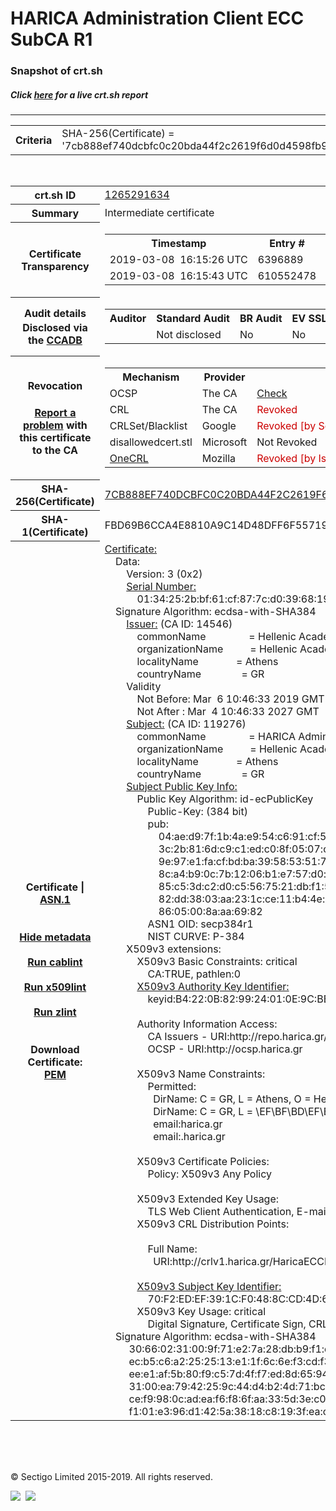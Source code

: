 # HARICA Administration Client ECC SubCA R1
### Snapshot of crt.sh
##### Click [here](https://crt.sh/?q=7CB888EF740DCBFC0C20BDA44F2C2619F6D0D4598FB932D037DAF278077773A5) for a live crt.sh report

---
<!DOCTYPE HTML PUBLIC "-//W3C//DTD HTML 4.0 Transitional//EN">
<HTML>

<BODY>

<TABLE>
  <TR>
    <TH class="outer">Criteria</TH>
    <TD class="outer">SHA-256(Certificate) = '7cb888ef740dcbfc0c20bda44f2c2619f6d0d4598fb932d037daf278077773a5'</TD>
  </TR>
</TABLE>
<BR>
<TABLE>
  <TR>
    <TH class="outer">crt.sh ID</TH>
    <TD class="outer"><A href="?id=1265291634">1265291634</A></TD>
  </TR>
  <TR>
    <TH class="outer">Summary</TH>
    <TD class="outer">Intermediate certificate</TD>
  </TR>
  <TR>
    <TH class="outer">Certificate<BR>Transparency</TH>
    <TD class="outer">
<TABLE class="options" style="margin-left:0px">
  <TR>
    <TH>Timestamp</TH>
    <TH>Entry #</TH>
    <TH>Log Operator</TH>
    <TH>Log URL</TH>
  </TR>
  <TR>
    <TD>2019-03-08&nbsp; <FONT class="small">16:15:26 UTC</FONT></TD>
    <TD>6396889</TD>
    <TD>Sectigo</TD>
    <TD>https://dodo.ct.comodo.com</TD>
  </TR>
  <TR>
    <TD>2019-03-08&nbsp; <FONT class="small">16:15:43 UTC</FONT></TD>
    <TD>610552478</TD>
    <TD>Google</TD>
    <TD>https://ct.googleapis.com/rocketeer</TD>
  </TR>
</TABLE>
    </TD>
  </TR>
  <TR>
    <TH class="outer">Audit details<BR>
      <DIV class="small" style="padding-top:3px">Disclosed via the
        <A href="//ccadb-public.secure.force.com/mozilla/PublicAllIntermediateCerts" target="_blank">CCADB</A></DIV>
    </TH>
    <TD class="outer">
<TABLE class="options" style="margin-left:0px">
  <TR>
    <TH>Auditor</TH>
    <TH>Standard Audit</TH>
    <TH>BR Audit</TH>
    <TH>EV SSL Audit</TH>
    <TH>Documents</TH>
    <TH>CCADB</TH>
    <TH>Root Owner / Certificate</TH>
  </TR>
  <TR>
    <TD style="vertical-align:middle"></TD>
    <TD>Not disclosed    <TD>No    <TD>No    <TD>
    </TD>
    <TD><A href="//ccadb.force.com/0011J00001N0soJQAR" target="_blank">0011J00001N0soJQAR</A></TD>
    <TD><A href="/?id=12729857">HARICA</A></TD>
  </TR>
</TABLE>
    </TD>
  </TR>
  <TR>
    <TH class="outer">Revocation<BR><BR>
      <DIV class="small" style="padding-top:3px"><A href="?id=1265291634&opt=problemreporting">Report a problem</A> with<BR>this certificate to the CA</DIV></TH>
    <TD class="outer">
      <TABLE class="options" style="margin-left:0px">
        <TR>
          <TH>Mechanism</TH>
          <TH>Provider</TH>
          <TH>Status</TH>
          <TH>Revocation Date</TH>
          <TH>Last Observed in CRL</TH>
          <TH>Last Checked <SPAN style="color:#CC0000;vertical-align:middle;font-size:70%;font-weight:normal">(Error)</SPAN></TH>
        </TR>
        <TR>
          <TD>OCSP</TD>
          <TD>The CA</TD>
          <TD><A href="?id=1265291634&opt=ocsp">Check</A></TD>
          <TD><SPAN style="color:#888888">?</SPAN></TD>
          <TD><SPAN style="color:#888888">n/a</SPAN></TD>
          <TD><SPAN style="color:#888888">?</SPAN></TD>
        </TR>
        <TR>
          <TD>CRL</TD>
          <TD>The CA</TD>
          <TD><SPAN style="color:#CC0000">Revoked</SPAN></TD><TD>2019-03-07&nbsp; <FONT class="small">09:35:39 UTC</FONT></TD><TD>2019-05-06&nbsp; <FONT class="small">10:48:25 UTC</FONT></TD><TD>2019-12-04&nbsp; <FONT class="small">16:50:07 UTC</FONT></TD>
        </TR>
        <TR>
          <TD>CRLSet/Blacklist</TD>
          <TD>Google</TD>
          <TD><SPAN style="color:#CC0000">Revoked [by Serial Number]</SPAN></TD>
          <TD><SPAN style="color:#888888">n/a</SPAN></TD>
          <TD><SPAN style="color:#888888">n/a</SPAN></TD>
          <TD><SPAN style="color:#888888">n/a</SPAN></TD>
        </TR>
        <TR>
          <TD>disallowedcert.stl</TD>
          <TD>Microsoft</TD>
          <TD>Not Revoked</TD>
          <TD><SPAN style="color:#888888">n/a</SPAN></TD>
          <TD><SPAN style="color:#888888">n/a</SPAN></TD>
          <TD><SPAN style="color:#888888">n/a</SPAN></TD>
        </TR>
        <TR>
          <TD><A href="/mozilla-onecrl" target="_blank">OneCRL</A></TD>
          <TD>Mozilla</TD>
          <TD><SPAN style="color:#CC0000">Revoked [by Issuer Name, Serial Number]</SPAN></TD><TD><SPAN style="color:#888888">Unknown</SPAN></TD>
          <TD><SPAN style="color:#888888">n/a</SPAN></TD>
          <TD><SPAN style="color:#888888">n/a</SPAN></TD>
        </TR>
      </TABLE>
    </TD>
  </TR>
  <TR>
    <TH class="outer">SHA-256(Certificate)</TH>
    <TD class="outer"><A href="//censys.io/certificates/7cb888ef740dcbfc0c20bda44f2c2619f6d0d4598fb932d037daf278077773a5">7CB888EF740DCBFC0C20BDA44F2C2619F6D0D4598FB932D037DAF278077773A5</A></TD>
  </TR>
  <TR>
    <TH class="outer">SHA-1(Certificate)</TH>
    <TD class="outer">FBD69B6CCA4E8810A9C14D48DFF6F55719A522A8</TD>
  </TR>
  <TR>
    <TH class="outer">Certificate | <A href="?asn1=1265291634">ASN.1</A>
      <SPAN class="small"><BR>
      <BR><BR><A href="?id=1265291634&opt=nometadata">Hide metadata</A>
      <BR><BR><A href="?id=1265291634&opt=cablint">Run cablint</A>
      <BR><BR><A href="?id=1265291634&opt=x509lint">Run x509lint</A>
      <BR><BR><A href="?id=1265291634&opt=zlint">Run zlint</A>
      <BR><BR><BR>Download Certificate: <A href="?d=1265291634">PEM</A>
      </SPAN>
    </TH>
    <TD class="text"><A href="?d=1265291634">Certificate:</A><BR>&nbsp;&nbsp;&nbsp;&nbsp;Data:<BR>&nbsp;&nbsp;&nbsp;&nbsp;&nbsp;&nbsp;&nbsp;&nbsp;Version:&nbsp;3&nbsp;(0x2)<BR>&nbsp;&nbsp;&nbsp;&nbsp;&nbsp;&nbsp;&nbsp;&nbsp;<A href="?serial=0134252bbf61cf877cd039681913c167">Serial&nbsp;Number:</A><BR>&nbsp;&nbsp;&nbsp;&nbsp;&nbsp;&nbsp;&nbsp;&nbsp;&nbsp;&nbsp;&nbsp;&nbsp;01:34:25:2b:bf:61:cf:87:7c:d0:39:68:19:13:c1:67<BR>&nbsp;&nbsp;&nbsp;&nbsp;Signature&nbsp;Algorithm:&nbsp;ecdsa-with-SHA384<BR>&nbsp;&nbsp;&nbsp;&nbsp;&nbsp;&nbsp;&nbsp;&nbsp;<A href="?caid=14546">Issuer:</A> <SPAN class="small">(CA ID: 14546)</SPAN><BR>&nbsp;&nbsp;&nbsp;&nbsp;&nbsp;&nbsp;&nbsp;&nbsp;&nbsp;&nbsp;&nbsp;&nbsp;commonName&nbsp;&nbsp;&nbsp;&nbsp;&nbsp;&nbsp;&nbsp;&nbsp;&nbsp;&nbsp;&nbsp;&nbsp;&nbsp;&nbsp;&nbsp;&nbsp;=&nbsp;Hellenic&nbsp;Academic&nbsp;and&nbsp;Research&nbsp;Institutions&nbsp;ECC&nbsp;RootCA&nbsp;2015<BR>&nbsp;&nbsp;&nbsp;&nbsp;&nbsp;&nbsp;&nbsp;&nbsp;&nbsp;&nbsp;&nbsp;&nbsp;organizationName&nbsp;&nbsp;&nbsp;&nbsp;&nbsp;&nbsp;&nbsp;&nbsp;&nbsp;&nbsp;=&nbsp;Hellenic&nbsp;Academic&nbsp;and&nbsp;Research&nbsp;Institutions&nbsp;Cert.&nbsp;Authority<BR>&nbsp;&nbsp;&nbsp;&nbsp;&nbsp;&nbsp;&nbsp;&nbsp;&nbsp;&nbsp;&nbsp;&nbsp;localityName&nbsp;&nbsp;&nbsp;&nbsp;&nbsp;&nbsp;&nbsp;&nbsp;&nbsp;&nbsp;&nbsp;&nbsp;&nbsp;&nbsp;=&nbsp;Athens<BR>&nbsp;&nbsp;&nbsp;&nbsp;&nbsp;&nbsp;&nbsp;&nbsp;&nbsp;&nbsp;&nbsp;&nbsp;countryName&nbsp;&nbsp;&nbsp;&nbsp;&nbsp;&nbsp;&nbsp;&nbsp;&nbsp;&nbsp;&nbsp;&nbsp;&nbsp;&nbsp;&nbsp;=&nbsp;GR<BR>&nbsp;&nbsp;&nbsp;&nbsp;&nbsp;&nbsp;&nbsp;&nbsp;Validity<BR>&nbsp;&nbsp;&nbsp;&nbsp;&nbsp;&nbsp;&nbsp;&nbsp;&nbsp;&nbsp;&nbsp;&nbsp;Not&nbsp;Before:&nbsp;Mar&nbsp;&nbsp;6&nbsp;10:46:33&nbsp;2019&nbsp;GMT<BR>&nbsp;&nbsp;&nbsp;&nbsp;&nbsp;&nbsp;&nbsp;&nbsp;&nbsp;&nbsp;&nbsp;&nbsp;Not&nbsp;After&nbsp;:&nbsp;Mar&nbsp;&nbsp;4&nbsp;10:46:33&nbsp;2027&nbsp;GMT<BR>&nbsp;&nbsp;&nbsp;&nbsp;&nbsp;&nbsp;&nbsp;&nbsp;<A href="?caid=119276">Subject:</A> <SPAN class="small">(CA ID: 119276)</SPAN><BR>&nbsp;&nbsp;&nbsp;&nbsp;&nbsp;&nbsp;&nbsp;&nbsp;&nbsp;&nbsp;&nbsp;&nbsp;commonName&nbsp;&nbsp;&nbsp;&nbsp;&nbsp;&nbsp;&nbsp;&nbsp;&nbsp;&nbsp;&nbsp;&nbsp;&nbsp;&nbsp;&nbsp;&nbsp;=&nbsp;HARICA&nbsp;Administration&nbsp;Client&nbsp;ECC&nbsp;SubCA&nbsp;R1<BR>&nbsp;&nbsp;&nbsp;&nbsp;&nbsp;&nbsp;&nbsp;&nbsp;&nbsp;&nbsp;&nbsp;&nbsp;organizationName&nbsp;&nbsp;&nbsp;&nbsp;&nbsp;&nbsp;&nbsp;&nbsp;&nbsp;&nbsp;=&nbsp;Hellenic&nbsp;Academic&nbsp;and&nbsp;Research&nbsp;Institutions&nbsp;Cert.&nbsp;Authority<BR>&nbsp;&nbsp;&nbsp;&nbsp;&nbsp;&nbsp;&nbsp;&nbsp;&nbsp;&nbsp;&nbsp;&nbsp;localityName&nbsp;&nbsp;&nbsp;&nbsp;&nbsp;&nbsp;&nbsp;&nbsp;&nbsp;&nbsp;&nbsp;&nbsp;&nbsp;&nbsp;=&nbsp;Athens<BR>&nbsp;&nbsp;&nbsp;&nbsp;&nbsp;&nbsp;&nbsp;&nbsp;&nbsp;&nbsp;&nbsp;&nbsp;countryName&nbsp;&nbsp;&nbsp;&nbsp;&nbsp;&nbsp;&nbsp;&nbsp;&nbsp;&nbsp;&nbsp;&nbsp;&nbsp;&nbsp;&nbsp;=&nbsp;GR<BR>&nbsp;&nbsp;&nbsp;&nbsp;&nbsp;&nbsp;&nbsp;&nbsp;<A href="?spkisha256=06d765268eb37bdd23b35ca7bfbc6d523aa187bdb726618b5d014c16ff5829bb">Subject&nbsp;Public&nbsp;Key&nbsp;Info:</A><BR>&nbsp;&nbsp;&nbsp;&nbsp;&nbsp;&nbsp;&nbsp;&nbsp;&nbsp;&nbsp;&nbsp;&nbsp;Public&nbsp;Key&nbsp;Algorithm:&nbsp;id-ecPublicKey<BR>&nbsp;&nbsp;&nbsp;&nbsp;&nbsp;&nbsp;&nbsp;&nbsp;&nbsp;&nbsp;&nbsp;&nbsp;&nbsp;&nbsp;&nbsp;&nbsp;Public-Key:&nbsp;(384&nbsp;bit)<BR>&nbsp;&nbsp;&nbsp;&nbsp;&nbsp;&nbsp;&nbsp;&nbsp;&nbsp;&nbsp;&nbsp;&nbsp;&nbsp;&nbsp;&nbsp;&nbsp;pub:&nbsp;<BR>&nbsp;&nbsp;&nbsp;&nbsp;&nbsp;&nbsp;&nbsp;&nbsp;&nbsp;&nbsp;&nbsp;&nbsp;&nbsp;&nbsp;&nbsp;&nbsp;&nbsp;&nbsp;&nbsp;&nbsp;04:ae:d9:7f:1b:4a:e9:54:c6:91:cf:56:fa:17:91:<BR>&nbsp;&nbsp;&nbsp;&nbsp;&nbsp;&nbsp;&nbsp;&nbsp;&nbsp;&nbsp;&nbsp;&nbsp;&nbsp;&nbsp;&nbsp;&nbsp;&nbsp;&nbsp;&nbsp;&nbsp;3c:2b:81:6d:c9:c1:ed:c0:8f:05:07:c2:c0:8c:2a:<BR>&nbsp;&nbsp;&nbsp;&nbsp;&nbsp;&nbsp;&nbsp;&nbsp;&nbsp;&nbsp;&nbsp;&nbsp;&nbsp;&nbsp;&nbsp;&nbsp;&nbsp;&nbsp;&nbsp;&nbsp;9e:97:e1:fa:cf:bd:ba:39:58:53:51:75:cf:8c:d5:<BR>&nbsp;&nbsp;&nbsp;&nbsp;&nbsp;&nbsp;&nbsp;&nbsp;&nbsp;&nbsp;&nbsp;&nbsp;&nbsp;&nbsp;&nbsp;&nbsp;&nbsp;&nbsp;&nbsp;&nbsp;8c:a4:b9:0c:7b:12:06:b1:e7:57:d0:df:d2:69:70:<BR>&nbsp;&nbsp;&nbsp;&nbsp;&nbsp;&nbsp;&nbsp;&nbsp;&nbsp;&nbsp;&nbsp;&nbsp;&nbsp;&nbsp;&nbsp;&nbsp;&nbsp;&nbsp;&nbsp;&nbsp;85:c5:3d:c2:d0:c5:56:75:21:db:f1:56:8f:82:cd:<BR>&nbsp;&nbsp;&nbsp;&nbsp;&nbsp;&nbsp;&nbsp;&nbsp;&nbsp;&nbsp;&nbsp;&nbsp;&nbsp;&nbsp;&nbsp;&nbsp;&nbsp;&nbsp;&nbsp;&nbsp;82:dd:38:03:aa:23:1c:ce:11:b4:4e:52:37:0b:c9:<BR>&nbsp;&nbsp;&nbsp;&nbsp;&nbsp;&nbsp;&nbsp;&nbsp;&nbsp;&nbsp;&nbsp;&nbsp;&nbsp;&nbsp;&nbsp;&nbsp;&nbsp;&nbsp;&nbsp;&nbsp;86:05:00:8a:aa:69:82<BR>&nbsp;&nbsp;&nbsp;&nbsp;&nbsp;&nbsp;&nbsp;&nbsp;&nbsp;&nbsp;&nbsp;&nbsp;&nbsp;&nbsp;&nbsp;&nbsp;ASN1&nbsp;OID:&nbsp;secp384r1<BR>&nbsp;&nbsp;&nbsp;&nbsp;&nbsp;&nbsp;&nbsp;&nbsp;&nbsp;&nbsp;&nbsp;&nbsp;&nbsp;&nbsp;&nbsp;&nbsp;NIST&nbsp;CURVE:&nbsp;P-384<BR>&nbsp;&nbsp;&nbsp;&nbsp;&nbsp;&nbsp;&nbsp;&nbsp;X509v3&nbsp;extensions:<BR>&nbsp;&nbsp;&nbsp;&nbsp;&nbsp;&nbsp;&nbsp;&nbsp;&nbsp;&nbsp;&nbsp;&nbsp;X509v3&nbsp;Basic&nbsp;Constraints:&nbsp;critical<BR>&nbsp;&nbsp;&nbsp;&nbsp;&nbsp;&nbsp;&nbsp;&nbsp;&nbsp;&nbsp;&nbsp;&nbsp;&nbsp;&nbsp;&nbsp;&nbsp;CA:TRUE,&nbsp;pathlen:0<BR>&nbsp;&nbsp;&nbsp;&nbsp;&nbsp;&nbsp;&nbsp;&nbsp;&nbsp;&nbsp;&nbsp;&nbsp;<A href="?ski=b4220b829924010e9cbbe40efdbffb972093992a">X509v3&nbsp;Authority&nbsp;Key&nbsp;Identifier:</A><BR>&nbsp;&nbsp;&nbsp;&nbsp;&nbsp;&nbsp;&nbsp;&nbsp;&nbsp;&nbsp;&nbsp;&nbsp;&nbsp;&nbsp;&nbsp;&nbsp;keyid:B4:22:0B:82:99:24:01:0E:9C:BB:E4:0E:FD:BF:FB:97:20:93:99:2A<BR><BR>&nbsp;&nbsp;&nbsp;&nbsp;&nbsp;&nbsp;&nbsp;&nbsp;&nbsp;&nbsp;&nbsp;&nbsp;Authority&nbsp;Information&nbsp;Access:&nbsp;<BR>&nbsp;&nbsp;&nbsp;&nbsp;&nbsp;&nbsp;&nbsp;&nbsp;&nbsp;&nbsp;&nbsp;&nbsp;&nbsp;&nbsp;&nbsp;&nbsp;CA&nbsp;Issuers&nbsp;-&nbsp;URI:http://repo.harica.gr/certs/HaricaECCRootCA2015.crt<BR>&nbsp;&nbsp;&nbsp;&nbsp;&nbsp;&nbsp;&nbsp;&nbsp;&nbsp;&nbsp;&nbsp;&nbsp;&nbsp;&nbsp;&nbsp;&nbsp;OCSP&nbsp;-&nbsp;URI:http://ocsp.harica.gr<BR><BR>&nbsp;&nbsp;&nbsp;&nbsp;&nbsp;&nbsp;&nbsp;&nbsp;&nbsp;&nbsp;&nbsp;&nbsp;X509v3&nbsp;Name&nbsp;Constraints:&nbsp;<BR>&nbsp;&nbsp;&nbsp;&nbsp;&nbsp;&nbsp;&nbsp;&nbsp;&nbsp;&nbsp;&nbsp;&nbsp;&nbsp;&nbsp;&nbsp;&nbsp;Permitted:<BR>&nbsp;&nbsp;&nbsp;&nbsp;&nbsp;&nbsp;&nbsp;&nbsp;&nbsp;&nbsp;&nbsp;&nbsp;&nbsp;&nbsp;&nbsp;&nbsp;&nbsp;&nbsp;DirName:&nbsp;C&nbsp;=&nbsp;GR,&nbsp;L&nbsp;=&nbsp;Athens,&nbsp;O&nbsp;=&nbsp;Hellenic&nbsp;Academic&nbsp;and&nbsp;Research&nbsp;Institutions&nbsp;Cert.&nbsp;Authority<BR>&nbsp;&nbsp;&nbsp;&nbsp;&nbsp;&nbsp;&nbsp;&nbsp;&nbsp;&nbsp;&nbsp;&nbsp;&nbsp;&nbsp;&nbsp;&nbsp;&nbsp;&nbsp;DirName:&nbsp;C&nbsp;=&nbsp;GR,&nbsp;L&nbsp;=&nbsp;\EF\BF\BD\EF\BF\BD\EF\BF\BD\EF\BF\BD\EF\BF\BD\EF\BF\BD\EF\BF\BD\EF\BF\BD\EF\BF\BD\EF\BF\BD,&nbsp;O&nbsp;=&nbsp;\EF\BF\BD\EF\BF\BD\EF\BF\BD\EF\BF\BD\EF\BF\BD\EF\BF\BD\EF\BF\BD\EF\BF\BD&nbsp;\EF\BF\BD\EF\BF\BD\EF\BF\BD\EF\BF\BD\EF\BF\BD\EF\BF\BD\EF\BF\BD\EF\BF\BD\EF\BF\BD\EF\BF\BD\EF\BF\BD\EF\BF\BD\EF\BF\BD\EF\BF\BD\EF\BF\BD\EF\BF\BD\EF\BF\BD\EF\BF\BD\EF\BF\BD\EF\BF\BD\EF\BF\BD\EF\BF\BD\EF\BF\BD\EF\BF\BD&nbsp;\EF\BF\BD\EF\BF\BD\EF\BF\BD\EF\BF\BD\EF\BF\BD\EF\BF\BD\EF\BF\BD\EF\BF\BD\EF\BF\BD\EF\BF\BD\EF\BF\BD\EF\BF\BD\EF\BF\BD\EF\BF\BD\EF\BF\BD\EF\BF\BD\EF\BF\BD\EF\BF\BD&nbsp;\EF\BF\BD\EF\BF\BD\EF\BF\BD\EF\BF\BD\EF\BF\BD\EF\BF\BD\EF\BF\BD\EF\BF\BD\EF\BF\BD\EF\BF\BD\EF\BF\BD\EF\BF\BD\EF\BF\BD\EF\BF\BD\EF\BF\BD\EF\BF\BD\EF\BF\BD\EF\BF\BD\EF\BF\BD\EF\BF\BD\EF\BF\BD\EF\BF\BD&nbsp;\EF\BF\BD\EF\BF\BD.&nbsp;\EF\BF\BD\EF\BF\BD\EF\BF\BD\EF\BF\BD\EF\BF\BD\EF\BF\BD\EF\BF\BD\EF\BF\BD\EF\BF\BD\EF\BF\BD\EF\BF\BD\EF\BF\BD\EF\BF\BD\EF\BF\BD\EF\BF\BD\EF\BF\BD\EF\BF\BD\EF\BF\BD\EF\BF\BD\EF\BF\BD\EF\BF\BD\EF\BF\BD&nbsp;\EF\BF\BD\EF\BF\BD\EF\BF\BD\EF\BF\BD\EF\BF\BD\EF\BF\BD\EF\BF\BD\EF\BF\BD\EF\BF\BD\EF\BF\BD\EF\BF\BD\EF\BF\BD\EF\BF\BD\EF\BF\BD\EF\BF\BD\EF\BF\BD\EF\BF\BD\EF\BF\BD<BR>&nbsp;&nbsp;&nbsp;&nbsp;&nbsp;&nbsp;&nbsp;&nbsp;&nbsp;&nbsp;&nbsp;&nbsp;&nbsp;&nbsp;&nbsp;&nbsp;&nbsp;&nbsp;email:harica.gr<BR>&nbsp;&nbsp;&nbsp;&nbsp;&nbsp;&nbsp;&nbsp;&nbsp;&nbsp;&nbsp;&nbsp;&nbsp;&nbsp;&nbsp;&nbsp;&nbsp;&nbsp;&nbsp;email:.harica.gr<BR><BR>&nbsp;&nbsp;&nbsp;&nbsp;&nbsp;&nbsp;&nbsp;&nbsp;&nbsp;&nbsp;&nbsp;&nbsp;X509v3&nbsp;Certificate&nbsp;Policies:&nbsp;<BR>&nbsp;&nbsp;&nbsp;&nbsp;&nbsp;&nbsp;&nbsp;&nbsp;&nbsp;&nbsp;&nbsp;&nbsp;&nbsp;&nbsp;&nbsp;&nbsp;Policy:&nbsp;X509v3&nbsp;Any&nbsp;Policy<BR><BR>&nbsp;&nbsp;&nbsp;&nbsp;&nbsp;&nbsp;&nbsp;&nbsp;&nbsp;&nbsp;&nbsp;&nbsp;X509v3&nbsp;Extended&nbsp;Key&nbsp;Usage:&nbsp;<BR>&nbsp;&nbsp;&nbsp;&nbsp;&nbsp;&nbsp;&nbsp;&nbsp;&nbsp;&nbsp;&nbsp;&nbsp;&nbsp;&nbsp;&nbsp;&nbsp;TLS&nbsp;Web&nbsp;Client&nbsp;Authentication,&nbsp;E-mail&nbsp;Protection,&nbsp;1.3.6.1.4.1.311.10.3.12,&nbsp;OCSP&nbsp;Signing<BR>&nbsp;&nbsp;&nbsp;&nbsp;&nbsp;&nbsp;&nbsp;&nbsp;&nbsp;&nbsp;&nbsp;&nbsp;X509v3&nbsp;CRL&nbsp;Distribution&nbsp;Points:&nbsp;<BR><BR>&nbsp;&nbsp;&nbsp;&nbsp;&nbsp;&nbsp;&nbsp;&nbsp;&nbsp;&nbsp;&nbsp;&nbsp;&nbsp;&nbsp;&nbsp;&nbsp;Full&nbsp;Name:<BR>&nbsp;&nbsp;&nbsp;&nbsp;&nbsp;&nbsp;&nbsp;&nbsp;&nbsp;&nbsp;&nbsp;&nbsp;&nbsp;&nbsp;&nbsp;&nbsp;&nbsp;&nbsp;URI:http://crlv1.harica.gr/HaricaECCRootCA2015/crlv1.der.crl<BR><BR>&nbsp;&nbsp;&nbsp;&nbsp;&nbsp;&nbsp;&nbsp;&nbsp;&nbsp;&nbsp;&nbsp;&nbsp;<A href="?ski=70f2edef391cf0488ccd4d637f8b8e5b3af14033">X509v3&nbsp;Subject&nbsp;Key&nbsp;Identifier:</A><BR>&nbsp;&nbsp;&nbsp;&nbsp;&nbsp;&nbsp;&nbsp;&nbsp;&nbsp;&nbsp;&nbsp;&nbsp;&nbsp;&nbsp;&nbsp;&nbsp;70:F2:ED:EF:39:1C:F0:48:8C:CD:4D:63:7F:8B:8E:5B:3A:F1:40:33<BR>&nbsp;&nbsp;&nbsp;&nbsp;&nbsp;&nbsp;&nbsp;&nbsp;&nbsp;&nbsp;&nbsp;&nbsp;X509v3&nbsp;Key&nbsp;Usage:&nbsp;critical<BR>&nbsp;&nbsp;&nbsp;&nbsp;&nbsp;&nbsp;&nbsp;&nbsp;&nbsp;&nbsp;&nbsp;&nbsp;&nbsp;&nbsp;&nbsp;&nbsp;Digital&nbsp;Signature,&nbsp;Certificate&nbsp;Sign,&nbsp;CRL&nbsp;Sign<BR>&nbsp;&nbsp;&nbsp;&nbsp;Signature&nbsp;Algorithm:&nbsp;ecdsa-with-SHA384<BR>&nbsp;&nbsp;&nbsp;&nbsp;&nbsp;&nbsp;&nbsp;&nbsp;&nbsp;30:66:02:31:00:9f:71:e2:7a:28:db:b9:f1:d0:0f:24:0c:10:<BR>&nbsp;&nbsp;&nbsp;&nbsp;&nbsp;&nbsp;&nbsp;&nbsp;&nbsp;ec:b5:c6:a2:25:25:13:e1:1f:6c:6e:f3:cd:f3:d9:db:3a:e7:<BR>&nbsp;&nbsp;&nbsp;&nbsp;&nbsp;&nbsp;&nbsp;&nbsp;&nbsp;ee:e1:af:5b:80:f9:c5:7d:4f:f7:ed:8d:65:94:9a:35:8f:02:<BR>&nbsp;&nbsp;&nbsp;&nbsp;&nbsp;&nbsp;&nbsp;&nbsp;&nbsp;31:00:ea:79:42:25:9c:44:d4:b2:4d:71:bc:70:0d:0d:f2:3a:<BR>&nbsp;&nbsp;&nbsp;&nbsp;&nbsp;&nbsp;&nbsp;&nbsp;&nbsp;ce:f9:98:0c:ad:ea:f6:f8:6f:aa:33:5d:3e:c0:cc:8c:75:bb:<BR>&nbsp;&nbsp;&nbsp;&nbsp;&nbsp;&nbsp;&nbsp;&nbsp;&nbsp;f1:01:e3:96:d1:42:5a:38:18:c8:19:3f:ea:c5<BR>    </TD>
  </TR>
</TABLE>

  <BR><BR><BR>

  <P class="copyright">&copy; Sectigo Limited 2015-2019. All rights reserved.</P>
  <DIV>
    <A href="https://sectigo.com/"><IMG src="/sectigo_s.png"></A>
    &nbsp;<A href="https://github.com/crtsh"><IMG src="/GitHub-Mark-32px.png"></A>
  </DIV>
</BODY>
</HTML>
